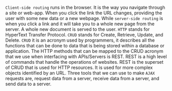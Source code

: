 `Client-side routing` runs in the browser. It is the way you navigate through a site or web-app. When you click the link the URL changes, providing the user with some new data or a new webpage. While `server-side routing` is when you click a link and it will take you to a whole new page from the server. A whole new document is served to the user.
`HTTP` stands for HyperText Transfer Protocol.
`CRUD` stands for Create, Retrieve, Update, and Delete. `CRUD` it is an acronym used by programmers, it describes all the functions that can be done to data that is being stored within a database or application. 
The HTTP methods that can be mapped to the CRUD acronym that we use when interfacing with APIs/Servers is REST. REST is a high level of commands that handle the operations of websites. REST is the superset of CRUD that is used for HTTP resources. It is used for more complex objects identified by an URL.
Three tools that we can use to make `AJAX` requests are, request data from a server, receive data from a server, and send data to a server. 